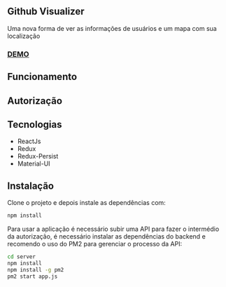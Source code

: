 ## Github Visualizer

Uma nova forma de ver as informações de usuários e um mapa com sua localização

### [DEMO](http://201.49.15.60:8080)

## Funcionamento


## Autorização



## Tecnologias
* ReactJs
* Redux
* Redux-Persist
* Material-UI


## Instalação

Clone o projeto e depois instale as dependências com:   
```sh
npm install 

```
Para usar a aplicação é necessário subir uma API para fazer o intermédio da autorização, é necessário instalar as dependências do backend e recomendo o uso do PM2 para gerenciar o processo da API:

```sh
cd server
npm install
npm install -g pm2
pm2 start app.js
```
